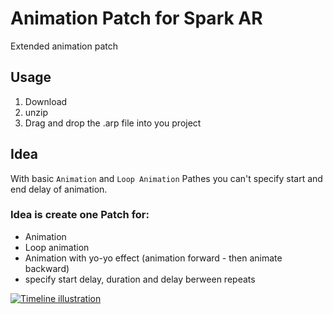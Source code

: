 # Animation Patch for Spark AR

Extended animation patch

## Usage
1. Download 
2. unzip
3. Drag and drop the .arp file into you project

## Idea
With basic `Animation` and `Loop Animation` Pathes you can't specify start and end delay of animation. 

### Idea is create one Patch for:
- Animation
- Loop animation
- Animation with yo-yo effect (animation forward - then animate backward)
- specify start delay, duration and delay berween repeats

[![Timeline illustration](https://github.com/Identeam/sparkar-animation-patch/tree/illustrations/timeline_illustration.png "Timeline illustration")](https://github.com/Identeam/sparkar-animation-patch/tree/main "Timeline illustration")
